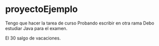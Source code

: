 # proyectoEjemplo


Tengo que hacer la tarea de curso
Probando escribir en otra rama
Debo estudiar Java para el examen.

El 30 salgo de vacaciones.

